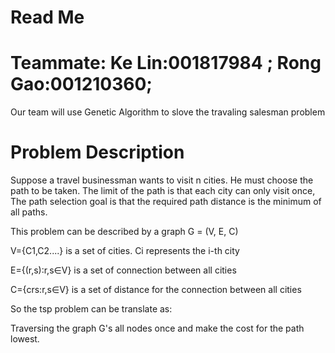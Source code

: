 Read Me
=====
# Teammate: Ke Lin:001817984  ;   Rong Gao:001210360;
Our team will use Genetic Algorithm to slove the travaling salesman problem
# Problem Description
Suppose a travel businessman wants to visit n cities. He must choose the path to be taken. The limit of the path is that each city can only visit once, The path selection goal is that the required path distance is the minimum of all paths.

This problem can be described by a graph G = (V, E, C)

V={C1,C2....} is a set of cities. Ci represents the i-th city

E={(r,s):r,s∈V} is a set of connection between all cities

C={crs:r,s∈V} is a set of distance for the connection between all cities

So the tsp problem can be translate as:

Traversing the graph G's all nodes once and make the cost for the path lowest.
